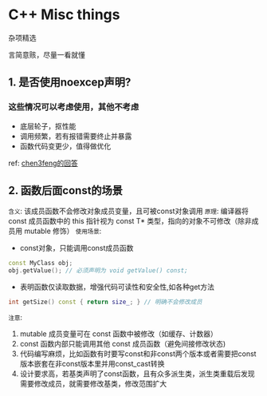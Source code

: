 # C++ Misc things

杂项精选

言简意赅，尽量一看就懂

## 1. 是否使用noexcep声明?

### 这些情况可以考虑使用，其他不考虑

- 底层轮子，抠性能
- 调用频繁，若有报错需要终止并暴露
- 函数代码变更少，值得做优化

ref: [chen3feng的回答](https://www.zhihu.com/question/30950837)

## 2. 函数后面const的场景

`含义`: 该成员函数不会修改对象成员变量，且可被const对象调用
`原理`: 编译器将 const 成员函数中的 this 指针视为 const T* 类型，指向的对象不可修改（除非成员用 mutable 修饰）
`使用场景`:

- const对象，只能调用const成员函数

```C++
const MyClass obj;
obj.getValue(); // 必须声明为 void getValue() const;
```

- 表明函数仅读取数据，增强代码可读性和安全性,如各种get方法

```C++
int getSize() const { return size_; } // 明确不会修改成员
```

`注意`:

1. mutable 成员变量可在 const 函数中被修改（如缓存、计数器）
2. const 函数内部只能调用其他 const 成员函数（避免间接修改状态)
3. 代码编写麻烦，比如函数有时要写const和非const两个版本或者需要把const版本嵌套在非const版本里并用const_cast转换
4. 设计要求高，若基类声明了const函数，且有众多派生类，派生类重载后发现需要修改成员，就需要修改基类，修改范围扩大